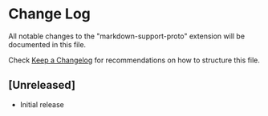 # Change Log

All notable changes to the "markdown-support-proto" extension will be documented in this file.

Check [Keep a Changelog](http://keepachangelog.com/) for recommendations on how to structure this file.

## [Unreleased]

- Initial release